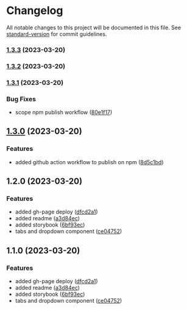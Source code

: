 # Changelog

All notable changes to this project will be documented in this file. See [standard-version](https://github.com/conventional-changelog/standard-version) for commit guidelines.

### [1.3.3](https://github.com/jparadasb/react-lucid/compare/v1.3.2...v1.3.3) (2023-03-20)

### [1.3.2](https://github.com/jparadasb/react-lucid/compare/v1.3.1...v1.3.2) (2023-03-20)

### [1.3.1](https://github.com/jparadasb/react-lucid/compare/v1.3.0...v1.3.1) (2023-03-20)


### Bug Fixes

* scope npm publish workflow ([80e1f17](https://github.com/jparadasb/react-lucid/commit/80e1f17e320ef638aa20b6e76de696c9a7f02bad))

## [1.3.0](https://github.com/jparadasb/lucid/compare/v1.2.0...v1.3.0) (2023-03-20)


### Features

* added github action workflow to publish on npm ([8d5c1bd](https://github.com/jparadasb/lucid/commit/8d5c1bdc1820ab9e0c034911e984f5ae3bf44ab2))

## 1.2.0 (2023-03-20)


### Features

* added gh-page deploy ([dfcd2a1](https://github.com/jparadasb/lucid/commit/dfcd2a11be10081ca955145ecfa7515105b70ca0))
* added readme ([a3d84ec](https://github.com/jparadasb/lucid/commit/a3d84ec91909230d53628285b234a850142b3d94))
* added storybook ([6bf93ec](https://github.com/jparadasb/lucid/commit/6bf93ecb6303343f4c692155f2760ff95304799c))
* tabs and dropdown component ([ce04752](https://github.com/jparadasb/lucid/commit/ce0475242d9e3bafa4fdeca2f7441c7e71b04f05))

## 1.1.0 (2023-03-20)


### Features

* added gh-page deploy ([dfcd2a1](https://github.com/jparadasb/lucid/commit/dfcd2a11be10081ca955145ecfa7515105b70ca0))
* added readme ([a3d84ec](https://github.com/jparadasb/lucid/commit/a3d84ec91909230d53628285b234a850142b3d94))
* added storybook ([6bf93ec](https://github.com/jparadasb/lucid/commit/6bf93ecb6303343f4c692155f2760ff95304799c))
* tabs and dropdown component ([ce04752](https://github.com/jparadasb/lucid/commit/ce0475242d9e3bafa4fdeca2f7441c7e71b04f05))
